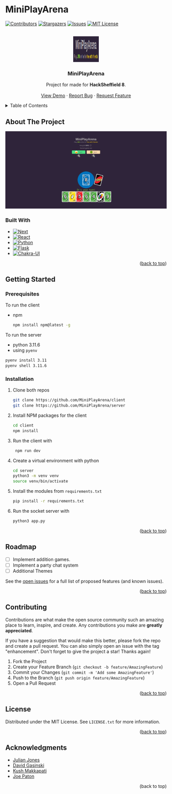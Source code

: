 # MiniPlayArena
[![Contributors][contributors-shield]][contributors-url]
[![Stargazers][stars-shield]][stars-url]
[![Issues][issues-shield]][issues-url]
[![MIT License][license-shield]][license-url]

<!-- PROJECT LOGO -->
<br />
<div align="center">
  <a href="https://github.com/MiniPlayArena/server/">
    <img src="images/logo.png" alt="Logo" width="80" height="80">
  </a>

<h3 align="center">MiniPlayArena</h3>

  <p align="center">
    Project for made for <a> <strong> HackSheffield 8</strong></a>. 
    <br />
    <br />
    <a href="https://miniplayarena.gasinski.dev">View Demo</a>
    ·
    <a href="https://github.com/MiniPlayArena/server/issues">Report Bug</a>
    ·
    <a href="https://github.com/MiniPlayArena/server/issues">Request Feature</a>
  </p>
</div>



<!-- TABLE OF CONTENTS -->
<details>
  <summary>Table of Contents</summary>
  <ol>
    <li>
      <a href="#about-the-project">About The Project</a>
      <ul>
        <li><a href="#built-with">Built With</a></li>
      </ul>
    </li>
    <li>
      <a href="#getting-started">Getting Started</a>
      <ul>
        <li><a href="#prerequisites">Prerequisites</a></li>
        <li><a href="#installation">Installation</a></li>
      </ul>
    </li>
    <li><a href="#usage">Usage</a></li>
    <li><a href="#roadmap">Roadmap</a></li>
    <li><a href="#contributing">Contributing</a></li>
    <li><a href="#license">License</a></li>
    <li><a href="#acknowledgments">Acknowledgments</a></li>
  </ol>
</details>



<!-- ABOUT THE PROJECT -->
## About The Project

[![MiniPlayArena][product-screenshot]](https://miniplayarena.gasinski.dev)
### Built With

* [![Next][Next.js]][Next-url]
* [![React][React.js]][React-url]
* [![Python][Python]][Python-url]
* [![Flask][Flask]][Flask-url]
* [![Chakra-UI][Chakra-UI]][Chakra-url]


<p align="right">(<a href="#readme-top">back to top</a>)</p>



<!-- GETTING STARTED -->
## Getting Started

### Prerequisites

To run the client
* npm
  ```sh
  npm install npm@latest -g
  ```
To run the server
* python 3.11.6
*   using `pyenv`
  ```sh
  pyenv install 3.11
  pyenv shell 3.11.6
  ```

### Installation

1. Clone both repos
   ```sh
   git clone https://github.com/MiniPlayArena/client
   git clone https://github.com/MiniPlayArena/server
   ```
2. Install NPM packages for the client
   ```sh
   cd client
   npm install
   ```
3. Run the client with
   ```sh
    npm run dev
   ```
4. Create a virtual environment with python
   ```sh
   cd server
   python3 -m venv venv
   source venv/bin/activate
   ```
5. Install the modules from `requirements.txt`
   ```sh
   pip install -r requirements.txt
   ```
6. Run the socket server with
   ```sh
   python3 app.py
   ```


<p align="right">(<a href="#readme-top">back to top</a>)</p>


<!-- ROADMAP -->
## Roadmap

- [ ] Implement addition games.
- [ ] Implement a party chat system
- [ ] Additional Themes

See the [open issues](https://github.com/MiniPlayArena/server/issues) for a full list of proposed features (and known issues).

<p align="right">(<a href="#readme-top">back to top</a>)</p>



<!-- CONTRIBUTING -->
## Contributing

Contributions are what make the open source community such an amazing place to learn, inspire, and create. Any contributions you make are **greatly appreciated**.

If you have a suggestion that would make this better, please fork the repo and create a pull request. You can also simply open an issue with the tag "enhancement".
Don't forget to give the project a star! Thanks again!

1. Fork the Project
2. Create your Feature Branch (`git checkout -b feature/AmazingFeature`)
3. Commit your Changes (`git commit -m 'Add some AmazingFeature'`)
4. Push to the Branch (`git push origin feature/AmazingFeature`)
5. Open a Pull Request

<p align="right">(<a href="#readme-top">back to top</a>)</p>



<!-- LICENSE -->
## License

Distributed under the MIT License. See `LICENSE.txt` for more information.

<p align="right">(<a href="#readme-top">back to top</a>)</p>

<!-- ACKNOWLEDGMENTS -->
## Acknowledgments

* [Julian Jones](https://github.com/NexInfinite)
* [David Gasinski](https://github.com/david-gasinski)
* [Kush Makkapati](https://github.com/1Blademaster)
* [Joe Paton](https://github.com/Jopat2409)

<p align="right">(<a :="#readme-top">back to top</a>)</p>

<!-- MARKDOWN LINKS & IMAGES -->
<!-- https://www.markdownguide.org/basic-syntax/#reference-style-links -->
[contributors-shield]: https://img.shields.io/github/contributors/MiniPlayArena/client.svg?style=for-the-badge
[contributors-url]: https://github.com/MiniPlayArena/client/graphs/contributors
[stars-shield]: https://img.shields.io/github/stars/MiniPlayArena/client.svg?style=for-the-badge
[stars-url]: https://github.com/MiniPlayArena/client/stargazers
[issues-shield]: https://img.shields.io/github/issues/MiniPlayArena/client.svg?style=for-the-badge
[issues-url]: https://github.com/MiniPlayArena/client/issues
[license-shield]: https://img.shields.io/github/license/MiniPlayArena/client.svg?style=for-the-badge
[license-url]: https://github.com/MiniPlayArena/client/blob/main/LICENSE.txt
[product-screenshot]: images/screenshot.png
[Next.js]: https://img.shields.io/badge/next.js-000000?style=for-the-badge&logo=nextdotjs&logoColor=white
[Next-url]: https://nextjs.org/
[React.js]: https://img.shields.io/badge/React-20232A?style=for-the-badge&logo=react&logoColor=61DAFB
[React-url]: https://reactjs.org/
[Chakra-UI]: https://img.shields.io/badge/Chakra-319795?style=for-the-badge&logo=chakra&logoColor=white
[Chakra-url]: https://chakra-ui.com/
[Python]: https://img.shields.io/badge/Python-4584b6?style=for-the-badge&logo=python&logoColor=white
[Python-url]: https://www.python.org/
[Flask]: https://img.shields.io/badge/Flask-000000?style=for-the-badge&logo=flask&logoColor=white
[Flask-url]: https://flask.palletsprojects.com/en/3.0.x/


